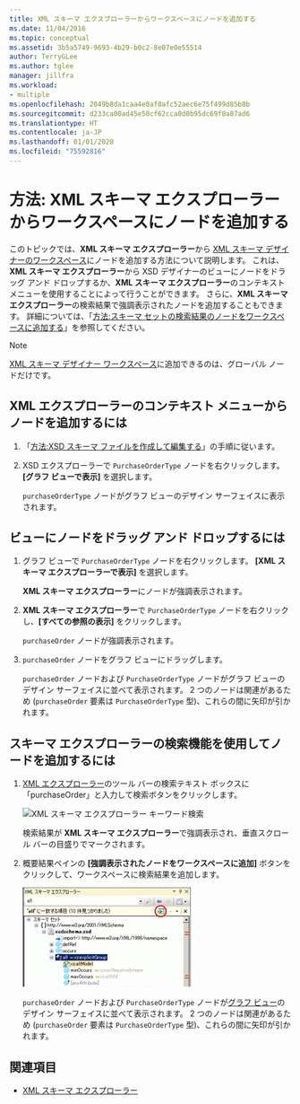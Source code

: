 ```yaml
---
title: XML スキーマ エクスプローラーからワークスペースにノードを追加する
ms.date: 11/04/2016
ms.topic: conceptual
ms.assetid: 3b5a5749-9693-4b29-b0c2-8e07e0e55514
author: TerryGLee
ms.author: tglee
manager: jillfra
ms.workload:
- multiple
ms.openlocfilehash: 2049b8da1caa4e0af0afc52aec6e75f499d85b8b
ms.sourcegitcommit: d233ca00ad45e50cf62cca0d0b95dc69f0a87ad6
ms.translationtype: HT
ms.contentlocale: ja-JP
ms.lasthandoff: 01/01/2020
ms.locfileid: "75592816"
---
```

# <a name="how-to-add-nodes-to-the-workspace-from-the-xml-schema-explorer"></a>方法: XML スキーマ エクスプローラーからワークスペースにノードを追加する

このトピックでは、**XML スキーマ エクスプローラー**から [XML スキーマ デザイナーのワークスペース](../xml-tools/xml-schema-designer-workspace.md)にノードを追加する方法について説明します。 これは、**XML スキーマ エクスプローラー**から XSD デザイナーのビューにノードをドラッグ アンド ドロップするか、**XML スキーマ エクスプローラー**のコンテキスト メニューを使用することによって行うことができます。 さらに、**XML スキーマ エクスプローラー**の検索結果で強調表示されたノードを追加することもできます。 詳細については、「[方法:スキーマ セットの検索結果のノードをワークスペースに追加する](../xml-tools/how-to-add-schema-set-search-result-nodes-to-the-workspace.md)」を参照してください。

> [!NOTE]
> [XML スキーマ デザイナー ワークスペース](../xml-tools/xml-schema-designer-workspace.md)に追加できるのは、グローバル ノードだけです。

## <a name="to-add-nodes-through-the-xml-explorer-context-menu"></a>XML エクスプローラーのコンテキスト メニューからノードを追加するには

1. 「[方法:XSD スキーマ ファイルを作成して編集する](../xml-tools/how-to-create-and-edit-an-xsd-schema-file.md)」の手順に従います。

2. XSD エクスプローラーで `PurchaseOrderType` ノードを右クリックします。 **[グラフ ビューで表示]** を選択します。

     `purchaseOrderType` ノードがグラフ ビューのデザイン サーフェイスに表示されます。

## <a name="to-drag-and-drop-a-node-on-to-a-view"></a>ビューにノードをドラッグ アンド ドロップするには

1. グラフ ビューで `PurchaseOrderType` ノードを右クリックします。 **[XML スキーマ エクスプローラーで表示]** を選択します。

     **XML スキーマ エクスプローラー**にノードが強調表示されます。

2. **XML スキーマ エクスプローラー**で `PurchaseOrderType` ノードを右クリックし、**[すべての参照の表示]** をクリックします。

     `purchaseOrder` ノードが強調表示されます。

3. `purchaseOrder` ノードをグラフ ビューにドラッグします。

     `purchaseOrder` ノードおよび `PurchaseOrderType` ノードがグラフ ビューのデザイン サーフェイスに並べて表示されます。 2 つのノードは関連があるため (`purchaseOrder` 要素は `PurchaseOrderType` 型)、これらの間に矢印が引かれます。

## <a name="to-add-nodes-using-the-schema-explorer-search-capability"></a>スキーマ エクスプローラーの検索機能を使用してノードを追加するには

1. [XML エクスプローラー](../xml-tools/xml-schema-explorer.md)のツール バーの検索テキスト ボックスに「purchaseOrder」と入力して検索ボタンをクリックします。

     ![XML スキーマ エクスプローラー キーワード検索](../xml-tools/media/schemaexplorersearch.gif)

     検索結果が **XML スキーマ エクスプローラー**で強調表示され、垂直スクロール バーの目盛りでマークされます。

2. 概要結果ペインの **[強調表示されたノードをワークスペースに追加]** ボタンをクリックして、ワークスペースに検索結果を追加します。

     ![XML スキーマ エクスプローラー検索結果](../xml-tools/media/schemaexplorersearchresult.gif)

     `purchaseOrder` ノードおよび `PurchaseOrderType` ノードが[グラフ ビュー](../xml-tools/graph-view.md)のデザイン サーフェイスに並べて表示されます。 2 つのノードは関連があるため (`purchaseOrder` 要素は `PurchaseOrderType` 型)、これらの間に矢印が引かれます。

## <a name="see-also"></a>関連項目

- [XML スキーマ エクスプローラー](../xml-tools/xml-schema-explorer.md)
